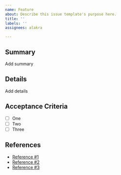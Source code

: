 ```yaml
---
name: Feature
about: Describe this issue template's purpose here.
title: ''
labels: ''
assignees: alakra

---
```


## Summary

Add summary

## Details

Add details

## Acceptance Criteria

- [ ] One
- [ ] Two
- [ ] Three

## References

- [Reference #1](http://totemic.dev)
- [Reference #2](http://totemic.dev)
- [Reference #3](http://totemic.dev)
